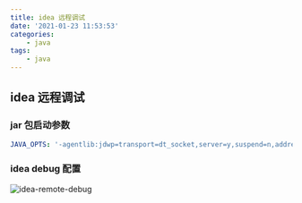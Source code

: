 ```yaml
---
title: idea 远程调试
date: '2021-01-23 11:53:53'
categories:
    - java
tags:
    - java
---
```


## idea 远程调试

### jar 包启动参数

```yaml
JAVA_OPTS: '-agentlib:jdwp=transport=dt_socket,server=y,suspend=n,address=5005'
```

### idea debug 配置

![idea-remote-debug](/imgs/java/idea-remote-debug.png)

